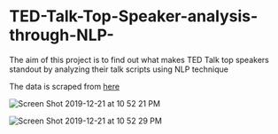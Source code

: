 # TED-Talk-Top-Speaker-analysis-through-NLP-

The aim of this project is to find out what makes TED Talk top speakers standout by analyzing their talk scripts using NLP technique

The data is scraped from [here](https://www.ted.com/playlists/171/the_most_popular_talks_of_all)

![Screen Shot 2019-12-21 at 10 52 21 PM](https://user-images.githubusercontent.com/54539761/71314257-2e847f00-2445-11ea-9ff3-422ca933f96b.png)

![Screen Shot 2019-12-21 at 10 52 29 PM](https://user-images.githubusercontent.com/54539761/71314267-55db4c00-2445-11ea-8320-42645fb6c5cf.png)
